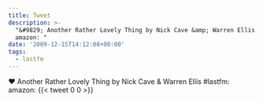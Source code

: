 ```yaml
---
title: Tweet
description: >-
  "&#9829; Another Rather Lovely Thing by Nick Cave &amp; Warren Ellis #lastfm: 
  amazon: "
date: '2009-12-15T14:12:08+00:00'
tags:
  - lastfm
---
```

&#9829; Another Rather Lovely Thing by Nick Cave &amp; Warren Ellis #lastfm:  amazon: 
      {{< tweet 0 0 >}}
    
